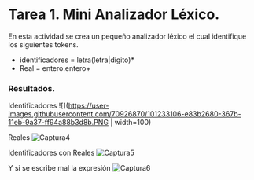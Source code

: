 # Tarea 1. Mini Analizador Léxico.

En esta actividad se crea un pequeño analizador léxico el cual identifique los siguientes tokens.

 - identificadores = letra(letra|digito)*
 - Real = entero.entero+ 
 
### Resultados.

Identificadores
![](https://user-images.githubusercontent.com/70926870/101233106-e83b2680-367b-11eb-9a37-ff94a88b3d8b.PNG | width=100)



Reales
![Captura4](https://user-images.githubusercontent.com/70926870/101233119-f9843300-367b-11eb-9841-694fc09f2743.PNG)




Identificadores con Reales
![Captura5](https://user-images.githubusercontent.com/70926870/101233132-086ae580-367c-11eb-865c-7493dbc5a678.PNG)




Y si se escribe mal la expresión
![Captura6](https://user-images.githubusercontent.com/70926870/101233148-1fa9d300-367c-11eb-9358-ebcf9d4db956.PNG)
